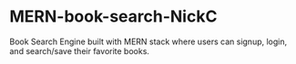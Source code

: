 # MERN-book-search-NickC
Book Search Engine built with MERN stack where users can signup, login, and search/save their favorite books.
